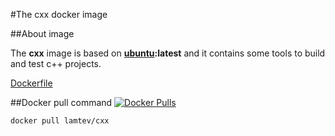 #The cxx docker image

##About image

The __cxx__ image is based on [__ubuntu__](https://hub.docker.com/_/ubuntu/)__:latest__ and it contains some tools to build and test c++ projects.

[Dockerfile](https://github.com/lamtev/build-tools-dockers/blob/master/cxx/Dockerfile)

##Docker pull command  [![Docker Pulls](https://img.shields.io/docker/pulls/lamtev/cxx.svg?style=flat-square)](https://hub.docker.com/r/lamtev/cxx/)

`docker pull lamtev/cxx`
